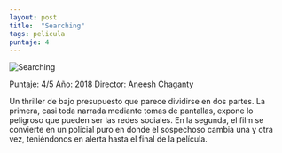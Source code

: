 ```yaml
---
layout: post
title:  "Searching"
tags: pelicula
puntaje: 4
---
```




![Searching](https://pics.filmaffinity.com/Searching-121142665-large.jpg)

Puntaje: 4/5 
Año: 2018
Director: Aneesh Chaganty

Un thriller de bajo presupuesto que parece dividirse en dos partes. La primera, casi toda narrada mediante tomas de pantallas, expone lo peligroso que pueden ser las redes sociales. En la segunda, el film se convierte en un policial puro en donde el sospechoso cambia una y otra vez, teniéndonos en alerta hasta el final de la película.

  
